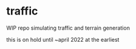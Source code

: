 # traffic
WIP repo simulating traffic and terrain generation

this is on hold until ~april 2022 at the earliest
